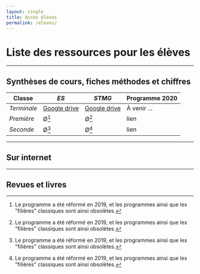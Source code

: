 ```yaml
---
layout: single
title: Accès élèves
permalink: /eleves/
---
```


# Liste des ressources pour les élèves

---

## Synthèses de cours, fiches méthodes et chiffres

| Classe    | *ES* | *STMG* | Programme 2020 |
| --------- | -----| ------ | -------------- |
| *Terminale* | [Google drive](https://www.example.com) | [Google drive](https://www.example.com)   |   À venir ...          |
| *Première*  |  Ø[^*] |  Ø[^*]   |     lien       |
| *Seconde*   |  Ø[^*] |  Ø[^*]   |     lien       |

[^*]: Le programme a été réformé en 2019, et les programmes ainsi que les "filières" classiques sont ainsi obsolètes.
---

## Sur internet

---

## Revues et livres
